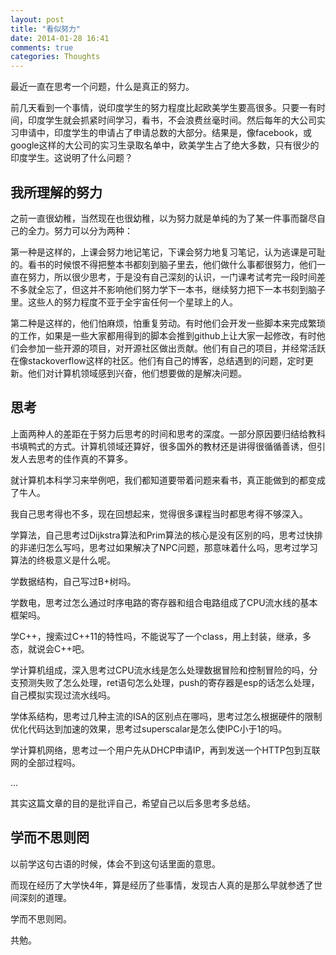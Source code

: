 ```yaml
---
layout: post
title: "看似努力"
date: 2014-01-28 16:41
comments: true
categories: Thoughts
---
```


最近一直在思考一个问题，什么是真正的努力。

前几天看到一个事情，说印度学生的努力程度比起欧美学生要高很多。只要一有时间，印度学生就会抓紧时间学习，看书，不会浪费丝毫时间。然后每年的大公司实习申请中，印度学生的申请占了申请总数的大部分。结果是，像facebook，或google这样的大公司的实习生录取名单中，欧美学生占了绝大多数，只有很少的印度学生。这说明了什么问题？
<!-- more -->

## 我所理解的努力

之前一直很幼稚，当然现在也很幼稚，以为努力就是单纯的为了某一件事而罄尽自己的全力。努力可以分为两种：

第一种是这样的，上课会努力地记笔记，下课会努力地复习笔记，认为逃课是可耻的。看书的时候恨不得把整本书都刻到脑子里去，他们做什么事都很努力，他们一直在努力，所以很少思考，于是没有自己深刻的认识，一门课考试考完一段时间差不多就全忘了，但这并不影响他们努力学下一本书，继续努力把下一本书刻到脑子里。这些人的努力程度不亚于全宇宙任何一个星球上的人。

第二种是这样的，他们怕麻烦，怕重复劳动。有时他们会开发一些脚本来完成繁琐的工作，如果是一些大家都用得到的脚本会推到github上让大家一起修改，有时他们会参加一些开源的项目，对开源社区做出贡献。他们有自己的项目，并经常活跃在像stackoverflow这样的社区。他们有自己的博客，总结遇到的问题，定时更新。他们对计算机领域感到兴奋，他们想要做的是解决问题。

## 思考

上面两种人的差距在于努力后思考的时间和思考的深度。一部分原因要归结给教科书填鸭式的方式。计算机领域还算好，很多国外的教材还是讲得很循循善诱，但引发人去思考的佳作真的不算多。

就计算机本科学习来举例吧，我们都知道要带着问题来看书，真正能做到的都变成了牛人。

我自己思考得也不多，现在回想起来，觉得很多课程当时都思考得不够深入。

学算法，自己思考过Dijkstra算法和Prim算法的核心是没有区别的吗，思考过快排的非递归怎么写吗，思考过如果解决了NPC问题，那意味着什么吗，思考过学习算法的终极意义是什么呢。

学数据结构，自己写过B+树吗。

学数电，思考过怎么通过时序电路的寄存器和组合电路组成了CPU流水线的基本框架吗。

学C++，搜索过C++11的特性吗，不能说写了一个class，用上封装，继承，多态，就说会C++吧。

学计算机组成，深入思考过CPU流水线是怎么处理数据冒险和控制冒险的吗，分支预测失败了怎么处理，ret语句怎么处理，push的寄存器是esp的话怎么处理，自己模拟实现过流水线吗。

学体系结构，思考过几种主流的ISA的区别点在哪吗，思考过怎么根据硬件的限制优化代码达到加速的效果，思考过superscalar是怎么使IPC小于1的吗。

学计算机网络，思考过一个用户先从DHCP申请IP，再到发送一个HTTP包到互联网的全部过程吗。

...

其实这篇文章的目的是批评自己，希望自己以后多思考多总结。

## 学而不思则罔
以前学这句古语的时候，体会不到这句话里面的意思。

而现在经历了大学快4年，算是经历了些事情，发现古人真的是那么早就参透了世间深刻的道理。

学而不思则罔。

共勉。





